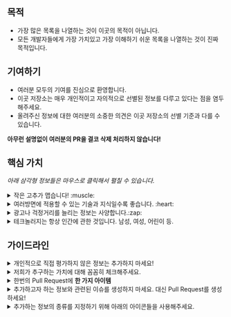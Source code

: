 ## 목적

- 가장 많은 목록을 나열하는 것이 이곳의 목적이 아닙니다.
- 모든 개발자들에게 가장 가치있고 가장 이해하기 쉬운 목록을 나열하는 것이 진짜 목적입니다.

## 기여하기

- 여러분 모두의 기여를 진심으로 환영합니다. 
- 이곳 저장소는 매우 개인적이고 자의적으로 선별된 정보를 다루고 있다는 점을 염두해주세요.
- 올려주신 정보에 대한 여러분의 소중한 의견은 이곳 저장소의 선별 기준과 다를 수 있습니다.

**아무런 설명없이 여러분의 PR을 결코 삭제 처리하지 않습니다!**


## 핵심 가치
*아래 삼각형 정보들은 마우스로 클릭해서 펼칠 수 있습니다.*

<details><summary>작은 고추가 맵습니다! :muscle:</summary><p>

짧고 간결할수록 좋습니다.:heart:<br>
아주 기본이 되는 정보일수록 좋습니다.:heart:<br>
보다 간단 명료하게 설명하고 보다 짧은 시간 내에 쉽게 이해할 수 있는 정보일수록 훨씬 가치가 있습니다.
</p></details>

<details><summary>여러방면에 적용할 수 있는 기술과 지식일수록 좋습니다. :heart: </summary><p>

세상은 결코 멈추지 않습니다. 그리고 모든 것은 변합니다.<br>
이것이 전략적으로 가치있는 기술과 자식을 우선시하는 이유입니다.<br>
이것이 목록에 다분히 철학적이고 학문적인 정보가 많은 이유입니다.
</p></details>

<details><summary>광고나 걱정거리를 늘리는 정보는 사양합니다.:zap: </summary><p>

이미 우리 삶에 그런 것들은 충분합니다.<br>
근심과 걱정을 끼치지 않으면서 도움을 줄 수 있도록 노력해야만 합니다.<br>
끝이 없을 것 같은 정보들(포럼, 뉴스, 블로그, 커뮤니티)은 오히려 성가시거나 가치에 대한 의문을 불러 일으키기도 합니다.<br>
정보를 추가할때 반드시 진실에 주목해야 합니다.
</p></details>

<details><summary>테크놀러지는 항상 인간에 관한 것입니다. 남성, 여성, 어린이 등.</summary><p>

코딩 자체를 위해 코딩하지는 않습니다. 우리는 사람들의 문제를 해결하기 위해 코딩을 합니다.<br>
목록의 가장 기본적인 파트들이 이러한 소프트 기술인 이유입니다.
</p></details>

## 가이드라인

<details><summary>개인적으로 직접 평가하지 않은 정보는 추가하지 마세요!</summary><p>

꼭 필요한 정보인지 심각하게 고려해보셨나요?<br>
왜 해당정보가 포함되어야 하는지 솔직한 의견을 작성해주세요.<br>
해당 자료를 모두 읽으셨죠? <br>
정보에 대한 간략한 주석을 작성해주실거죠? <br>
</p></details>

<details><summary>저희가 추구하는 가치에 대해 꼼꼼히 체크해주세요.</summary><p>

정보를 추가하기 전에 아래 질문에 스스로 답변해주세요. : 
- 모든 개발자들을 발전시킬 수 있는가? 
- 개발자들의 작업의 수준을 높일 수 있는가? 
- 개발자들의 삶의 수준을 높일 수 있는가? 
- 소프트웨어 개발에 입문하는 여러분의 친구에게 직접 추천할만한 정보인가?

</p></details>

<details><summary>한번의 Pull Request에 <b>한 가지 아이템</b></summary><p>
여러분이 추가하고자 하는 아이템에 관해 토론이 필요할 수 있습니다.<br>
한번 PR에 한 가지 아이템을 추가하는 것이 이와 관련된 사람들과 함께 작업하기에 훨씬 용이합니다.
</p></details>

<details><summary>추가하고자 하는 정보와 관련된 이슈를 생성하지 마세요. 대신 Pull Request를 생성하세요!</summary><p>

Pull Request 화면에서 추가할 정보에 관해 논의하거나 결정하는 것이 훨씬 쉽고 편합니다.
</p></details>

<details><summary>추가하는 정보의 종류를 지정하기 위해 아래의 아이콘들을 사용해주세요.</summary><p>

🎥 - 영상/발표와 관련된 Prefix 아이콘<br>
🇰🇷 - 한국어/한글로 제작된 영상 Suffix 아이콘  <br>
🌐 - 영어로 제작된 영상 Suffix 아이콘<br>

</p></details>

